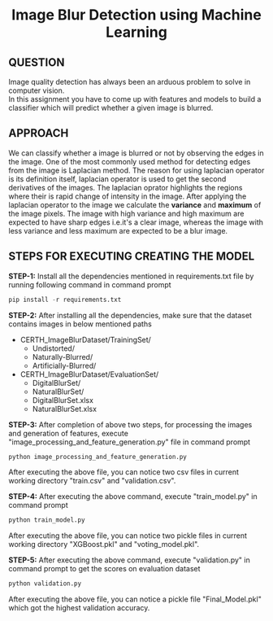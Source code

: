 <div align="center">

# Image Blur Detection using Machine Learning
</div>

## QUESTION
Image quality detection has always been an arduous problem to solve in
computer vision.<br>
In this assignment you have to come up with features and models to build a classifier which will predict whether a given image is blurred.

## APPROACH
We can classify whether a image is blurred or not by observing the edges in the image. One of the most commonly used method for detecting edges from the image is Laplacian method. The reason for using laplacian operator is its definition itself, laplacian operator is used to get the second derivatives of the images. The laplacian oprator highlights the regions where their is rapid change of intensity in the image. After applying the laplacian operator to the image we calculate the <b>variance</b> and <b>maximum</b> of the image pixels. The image with high variance and high maximum are expected to have sharp edges i.e.it's a clear image, whereas the image with less variance and less maximum are expected to be a blur image. 

## STEPS FOR EXECUTING CREATING THE MODEL

<b>STEP-1:</b> Install all the dependencies mentioned in requirements.txt file by running following command in command prompt<br>

```python
pip install -r requirements.txt
```

<b>STEP-2:</b> After installing all the dependencies, make sure that the dataset contains images in below mentioned paths<br>
<ul>
  <li>CERTH_ImageBlurDataset/TrainingSet/<br>
    <ul>
      <li>Undistorted/</li>
      <li>Naturally-Blurred/</li>
      <li>Artificially-Blurred/</li>
    </ul>
  </li>
  <li>CERTH_ImageBlurDataset/EvaluationSet/ <br>
    <ul>
      <li>DigitalBlurSet/</li>
      <li>NaturalBlurSet/</li>
      <li>DigitalBlurSet.xlsx</li>
      <li>NaturalBlurSet.xlsx</li>
    </ul
  </li>
</ul>

<b>STEP-3:</b> After completion of above two steps, for processing the images and generation of features, execute "image_processing_and_feature_generation.py" file in command prompt<br>

```python
python image_processing_and_feature_generation.py
```
After executing the above file, you can notice two csv files in current working directory "train.csv" and "validation.csv".

<b>STEP-4:</b> After executing the above command, execute "train_model.py" in command prompt<br>

```python
python train_model.py
```
After executing the above file, you can notice two pickle files in current working directory "XGBoost.pkl" and "voting_model.pkl".

<b>STEP-5:</b> After executing the above command, execute "validation.py" in command prompt to get the scores on evaluation dataset<br>

```python
python validation.py
```
After executing the above file, you can notice a pickle file "Final_Model.pkl" which got the highest validation accuracy.
